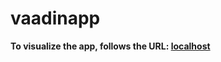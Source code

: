 # vaadinapp

<b>To visualize the app, follows the URL: <a href="http://localhost:8080" target="_blank"> localhost</a> </b>
